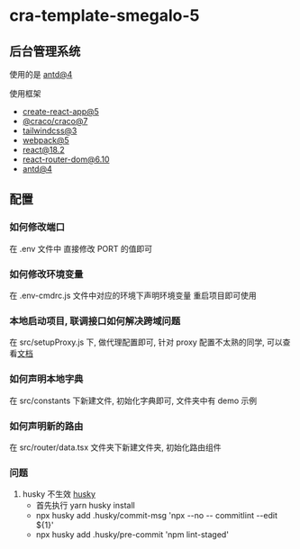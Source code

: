 # cra-template-smegalo-5

## 后台管理系统

使用的是 [antd@4](https://4x.ant.design/docs/react/introduce-cn)

使用框架

- [create-react-app@5](https://github.com/facebook/create-react-app)
- [@craco/craco@7](https://github.com/dilanx/craco)
- [tailwindcss@3](https://tailwindcss.com/docs/installation/using-postcss)
- [webpack@5](https://github.com/webpack/webpack)
- [react@18.2](https://github.com/facebook/react)
- [react-router-dom@6.10](https://github.com/remix-run/react-router)
- [antd@4](https://4x.ant.design/docs/react/introduce-cn)

## 配置

### 如何修改端口

在 .env 文件中 直接修改 PORT 的值即可

### 如何修改环境变量

在 .env-cmdrc.js 文件中对应的环境下声明环境变量 重启项目即可使用

### 本地启动项目, 联调接口如何解决跨域问题

在 src/setupProxy.js 下, 做代理配置即可, 针对 proxy 配置不太熟的同学, 可以查看[文档](https://webpack.docschina.org/configuration/dev-server/#devserverproxy)

### 如何声明本地字典

在 src/constants 下新建文件, 初始化字典即可, 文件夹中有 demo 示例

### 如何声明新的路由

在 src/router/data.tsx 文件夹下新建文件夹, 初始化路由组件

### 问题

1.  husky 不生效 [husky](https://commitlint.js.org/#/guides-local-setup)
    - 首先执行 yarn husky install
    - npx husky add .husky/commit-msg 'npx --no -- commitlint --edit ${1}'
    - npx husky add .husky/pre-commit 'npm lint-staged'
